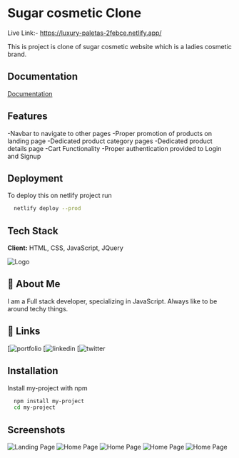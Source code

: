
# Sugar cosmetic Clone
Live Link:-  <a target="_blank" >https://luxury-paletas-2febce.netlify.app/</a>

This is project is clone of sugar cosmetic website which is a ladies cosmetic brand.



## Documentation

[Documentation](https://medium.com/@jksingh00739/sugar-cosmetics-851b92ca0953)


## Features

-Navbar to navigate to other pages
-Proper promotion of products on landing page
-Dedicated product category pages
-Dedicated product details page
-Cart Functionality
-Proper authentication provided to Login and Signup
## Deployment

To deploy this on netlify project run

```bash
  netlify deploy --prod
```


## Tech Stack

**Client:** HTML, CSS, JavaScript, JQuery




![Logo](https://in.sugarcosmetics.com/desc-images/SUGARLogo1.png)


## 🚀 About Me
I am a Full stack developer, specializing in JavaScript. Always like to be around techy things.


## 🔗 Links
[![portfolio](https://the-awesome-jksingh00739-gmail-com-site-ce05f.netlify.app/)
[![linkedin](https://www.linkedin.com/in/jai-krishna-singh/)
[![twitter](https://twitter.com/jaikrishna00739)


## Installation

Install my-project with npm

```bash
  npm install my-project
  cd my-project
```
    
## Screenshots

![Landing Page](https://miro.medium.com/max/1400/1*VKXo6dORebV2pWDy3COE6Q.png)
![Home Page](https://miro.medium.com/max/1400/1*cLU3npIlEjVeaxLbBxcqWQ.png)
![Home Page](https://miro.medium.com/max/1400/1*nVUoz4H0yGjmBvOlFK8bPA.png)
![Home Page](https://miro.medium.com/max/1400/1*rNoFZFWnbSIjoouD1lju5w.png)
![Home Page](https://miro.medium.com/max/1400/1*Yetjr15hTWeFyNpDwGt_bw.png)
